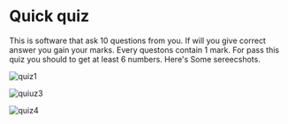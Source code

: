 # Quick quiz

This is software that ask 10 questions from you. If will you give correct answer you gain your marks. Every questons contain 1 mark.
For pass this quiz you should to get at least 6 numbers.
Here's Some sereecshots.

![quiz1](https://github.com/user-attachments/assets/540e4a9e-d52c-4271-851c-256b018dc981)

![quiuz3](https://github.com/user-attachments/assets/9fc8e893-faaa-4dd9-a9db-526a1eca6b78)

![quiz4](https://github.com/user-attachments/assets/37f944f1-5b9f-467d-9457-33d2d6dbb8cc)
